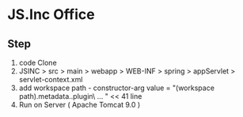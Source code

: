 # JS.Inc Office
Step
--------------------------
1. code Clone
2. JSINC > src > main > webapp > WEB-INF > spring > appServlet > servlet-context.xml
3. add workspace path - constructor-arg value = "(workspace path)\.metadata\..plugin\ ...  "  << 41 line
4. Run on Server ( Apache Tomcat 9.0 )
